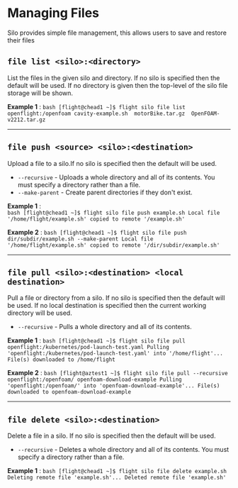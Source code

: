 # Managing Files

Silo provides simple file management, this allows users to save and restore their files 

## `file list <silo>:<directory>`

List the files in the given silo and directory. If no silo is specified then the default will be used. If no directory is given then the top-level of the silo file storage will be shown. 

**Example 1**
: 
    ```bash
    [flight@chead1 ~]$ flight silo file list openflight:/openfoam
    cavity-example.sh  motorBike.tar.gz  OpenFOAM-v2212.tar.gz
    ```

---

## `file push <source> <silo>:<destination>`

Upload a file to a silo.If no silo is specified then the default will be used.

- `--recursive` - Uploads a whole directory and all of its contents. You must specify a directory rather than a file.
- `--make-parent` - Create parent directories if they don't exist.

**Example 1**
:    
    ```bash
    [flight@chead1 ~]$ flight silo file push example.sh
    Local file '/home/flight/example.sh' copied to remote '/example.sh'
    ```

**Example 2**
: 
    ```bash
    [flight@chead1 ~]$ flight silo file push dir/subdir/example.sh --make-parent
    Local file '/home/flight/example.sh' copied to remote '/dir/subdir/example.sh'
    ```

---

## `file pull <silo>:<destination> <local destination>`

Pull a file or directory from a silo. If no silo is specified then the default will be used. If no local destination is specified then the current working directory will be used.

- `--recursive` - Pulls a whole directory and all of its contents. 

**Example 1**
: 
    ```bash
    [flight@chead1 ~]$ flight silo file pull openflight:/kubernetes/pod-launch-test.yaml
    Pulling 'openflight:/kubernetes/pod-launch-test.yaml' into '/home/flight'...
    File(s) downloaded to /home/flight
    ```

**Example 2**
: 
    ```bash
    [flight@aztest1 ~]$ flight silo file pull --recursive openflight:/openfoam/ openfoam-download-example
    Pulling 'openflight:/openfoam/' into 'openfoam-download-example'...
    File(s) downloaded to openfoam-download-example
    ```

---

## `file delete <silo>:<destination>`

Delete a file in a silo. If no silo is specified then the default will be used.

- `--recursive` - Deletes a whole directory and all of its contents. You must specify a directory rather than a file.

**Example 1**
: 
    ```bash
    [flight@chead1 ~]$ flight silo file delete example.sh
    Deleting remote file 'example.sh'...
    Deleted remote file 'example.sh'
    ```
